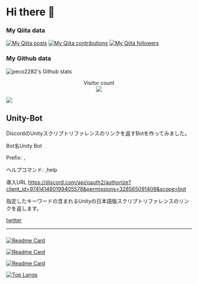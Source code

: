 # Hi there 👋

### My Qiita data
[![My Qiita posts](https://qiita-badge.apiapi.app/s/peco_2282/posts.svg)](http://qiita.com/peco_2282)
[![My Qiita contributions](https://qiita-badge.apiapi.app/s/peco_2282/contributions.svg)](http://qiita.com/peco_2282)
[![My Qiita followers](https://qiita-badge.apiapi.app/s/peco_2282/followers.svg)](http://qiita.com/peco_2282)

### My Github data
![peco2282's Github stats](https://github-readme-stats.vercel.app/api?username=peco2282&hide=stars,issues&count_private=true&show_icons=true&theme=synthwave&count_private=true)
<p align="center">
    Visitor count<br>
  <img src="https://profile-counter.glitch.me/peco2282/count.svg" />
</p>

<a href="https://wakatime.com">
    <img src="https://wakatime.com/share/@f1cec817-1d37-4994-a419-fa4c2fbc3ff7/28c50d3c-aec0-42f3-a23f-06420e114b4b.png" />
</a>

## Unity-Bot
DiscordのUnityスクリプトリファレンスのリンクを返すBotを作ってみました。

Bot名Unity Bot

Prefix: `,`

ヘルプコマンド:  ,help

導入URL https://discord.com/api/oauth2/authorize?client_id=974141480199405578&permissions=328565091408&scope=bot

指定したキーワードの含まれるUnityの日本語版スクリプトリファレンスのリンクを返します。

[twitter](https://twitter.com/peco_2282/status/1534753249630519299)


---
### 
[![Readme Card](https://github-readme-stats.vercel.app/api/pin/?username=peco2282&repo=MessageExpander)](https://github.com/peco2282/MessageExpander)

[![Readme Card](https://github-readme-stats.vercel.app/api/pin/?username=peco2282&repo=slack.py)](https://github.com/peco2282/slack.py)

[![Readme Card](https://github-readme-stats.vercel.app/api/pin/?username=peco2282&repo=DESGenerator)](https://github.com/peco2282/DESGenerator)

[![Top Langs](https://github-readme-stats.vercel.app/api/top-langs/?username=peco2282)](https://github.com/peco2282/peco2282)

<!-- <a href="https://wakatime.com"><img src="https://wakatime.com/share/@f1cec817-1d37-4994-a419-fa4c2fbc3ff7/9e516e8a-e361-4562-a758-de2d7d1c9f75.png" /></a> -->

<!-- <p align="center">
    Visitor count<br>
  <img src="https://profile-counter.glitch.me/peco2282/count.svg" />
</p>
 -->

<!--
**peco2282/peco2282** is a ✨ _special_ ✨ repository because its `README.md` (this file) appears on your GitHub profile.

Here are some ideas to get you started:

- 🔭 I’m currently working on ...
- 🌱 I’m currently learning ...
- 👯 I’m looking to collaborate on ...
- 🤔 I’m looking for help with ...
- 💬 Ask me about ...
- 📫 How to reach me: ...
- 😄 Pronouns: ...
- ⚡ Fun fact: ...
-->
